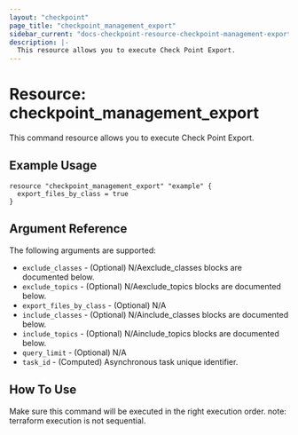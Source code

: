```yaml
---
layout: "checkpoint"
page_title: "checkpoint_management_export"
sidebar_current: "docs-checkpoint-resource-checkpoint-management-export"
description: |-
  This resource allows you to execute Check Point Export.
---
```


# Resource: checkpoint_management_export

This command resource allows you to execute Check Point Export.

## Example Usage


```hcl
resource "checkpoint_management_export" "example" {
  export_files_by_class = true
}
```

## Argument Reference

The following arguments are supported:

* `exclude_classes` - (Optional) N/Aexclude_classes blocks are documented below.
* `exclude_topics` - (Optional) N/Aexclude_topics blocks are documented below.
* `export_files_by_class` - (Optional) N/A 
* `include_classes` - (Optional) N/Ainclude_classes blocks are documented below.
* `include_topics` - (Optional) N/Ainclude_topics blocks are documented below.
* `query_limit` - (Optional) N/A
* `task_id` - (Computed) Asynchronous task unique identifier. 


## How To Use
Make sure this command will be executed in the right execution order. 
note: terraform execution is not sequential.  


